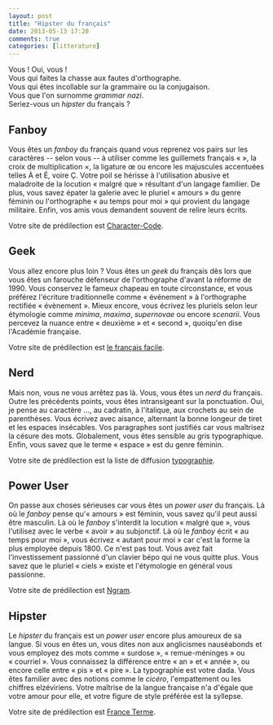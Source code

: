 ```yaml
---
layout: post
title: "Hipster du français"
date: 2013-05-13 17:20
comments: true
categories: [litterature]
---
```

Vous&nbsp;! Oui, vous&nbsp;!  
Vous qui faites la chasse aux fautes d'orthographe.  
Vous qui êtes incollable sur la grammaire ou la conjugaison.  
Vous que l'on surnomme _grammar nazi_.  
Seriez-vous un _hipster_ du français&nbsp;?
<!--more-->

## Fanboy
Vous êtes un _fanboy_ du français quand vous reprenez vos pairs sur les caractères -- selon vous -- à utiliser
comme les guillemets français «&nbsp;», la croix de multiplication ×, la ligature œ ou encore les majuscules accentuées telles À et É, voire Ç.
Votre poil se hérisse à l'utilisation abusive et maladroite de la locution «&nbsp;malgré que&nbsp;» résultant d'un langage familier.
De plus, vous savez épater la galerie avec le pluriel «&nbsp;amours&nbsp;» du genre féminin ou l'orthographe «&nbsp;au temps pour moi&nbsp;» qui provient du langage militaire.
Enfin, vos amis vous demandent souvent de relire leurs écrits.

Votre site de prédilection est [Character-Code](http://character-code.com).

## Geek
Vous allez encore plus loin&nbsp;?
Vous êtes un _geek_ du français dès lors que vous êtes un farouche défenseur de l'orthographe d'avant la réforme de 1990.
Vous conservez le fameux chapeau en toute circonstance,
et vous préférez l'écriture traditionnelle comme «&nbsp;événement&nbsp;» à l'orthographe rectifiée «&nbsp;évènement&nbsp;».
Mieux encore, vous écrivez les pluriels selon leur étymologie comme _minima_, _maxima_, _supernovae_ ou encore _scenarii_.
Vous percevez la nuance entre «&nbsp;deuxième&nbsp;» et «&nbsp;second&nbsp;», quoiqu'en dise l'Académie française.

Votre site de prédilection est [le français facile](http://typo.zenigata.fr).

## Nerd
Mais non, vous ne vous arrêtez pas là. Vous, vous êtes un _nerd_ du français.
Outre les précédents points, vous êtes intransigeant sur la ponctuation.
Oui, je pense au caractère …, au cadratin, à l'italique, aux crochets au sein de parenthèses.
Vous écrivez avec aisance, alternant la bonne longeur de tiret et les espaces insécables.
Vos paragraphes sont justifiés car vous maîtrisez la césure des mots.
Globalement, vous êtes sensible au gris typographique.
Enfin, vous savez que le terme «&nbsp;espace&nbsp;» est du genre féminin.

Votre site de prédilection est la liste de diffusion [typographie](https://sympa.inria.fr/sympa/info/typographie).

## Power User
On passe aux choses sérieuses car vous êtes un _power user_ du français.
Là où le _fanboy_ pense qu'«&nbsp;amours&nbsp;» est féminin, vous savez qu'il peut aussi être masculin.
Là où le _fanboy_ s'interdit la locution «&nbsp;malgré que&nbsp;», vous l'utilisez avec le verbe «&nbsp;avoir&nbsp;» au subjonctif.
Là où le _fanboy_ écrit «&nbsp;au temps pour moi&nbsp;», vous écrivez «&nbsp;autant pour moi&nbsp;» car c'est la forme la plus employée depuis 1800.
Ce n'est pas tout.
Vous avez fait l'investissement passionné d'un clavier bépo qui ne vous quitte plus.
Vous savez que le pluriel «&nbsp;ciels&nbsp;» existe et l'étymologie en général vous passionne.

Votre site de prédilection est [Ngram](http://books.google.com/ngrams/).

## Hipster
Le _hipster_ du français est un _power user_ encore plus amoureux de sa langue.
Si vous en êtes un, vous dites non aux anglicismes nauséabonds et vous employez des mots comme «&nbsp;surdose&nbsp;», «&nbsp;remue-méninges&nbsp;» ou «&nbsp;courriel&nbsp;».
Vous connaissez la différence entre «&nbsp;an&nbsp;» et «&nbsp;année&nbsp;», ou encore celle entre «&nbsp;pis&nbsp;» et «&nbsp;pire&nbsp;».
La typographie est votre dada.
Vous êtes familier avec des notions comme le _cicéro_, l'empattement ou les chiffres elzéviriens.
Votre maîtrise de la langue française n'a d'égale que votre amour pour elle, et votre figure de style préférée est la syllepse.

Votre site de prédilection est [France Terme](http://www.culture.fr/franceterme).
